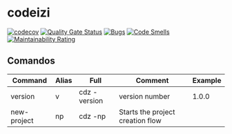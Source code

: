 # codeizi

[![codecov](https://codecov.io/gh/Codeizi-Tools/codeizi-cli/graph/badge.svg?token=HDTIQL9TH7)](https://codecov.io/gh/Codeizi-Tools/codeizi-cli)
[![Quality Gate Status](https://sonarcloud.io/api/project_badges/measure?project=Codeizi-Tools_codeizi-cli&metric=alert_status)](https://sonarcloud.io/summary/new_code?id=Codeizi-Tools_codeizi-cli)
[![Bugs](https://sonarcloud.io/api/project_badges/measure?project=Codeizi-Tools_codeizi-cli&metric=bugs)](https://sonarcloud.io/summary/new_code?id=Codeizi-Tools_codeizi-cli)
[![Code Smells](https://sonarcloud.io/api/project_badges/measure?project=Codeizi-Tools_codeizi-cli&metric=code_smells)](https://sonarcloud.io/summary/new_code?id=Codeizi-Tools_codeizi-cli)
[![Maintainability Rating](https://sonarcloud.io/api/project_badges/measure?project=Codeizi-Tools_codeizi-cli&metric=sqale_rating)](https://sonarcloud.io/summary/new_code?id=Codeizi-Tools_codeizi-cli)

## Comandos

| Command| Alias|Full| Comment| Example |
|---|---|---|---|---|
| version| v|cdz  -version |version number| 1.0.0|
| new-project| np |cdz -np |Starts the project creation flow||
